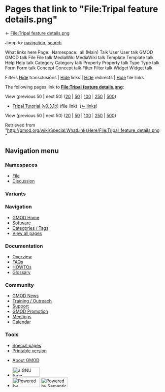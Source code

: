 <div id="mw-page-base" class="noprint">

</div>

<div id="mw-head-base" class="noprint">

</div>

<div id="content" class="mw-body" role="main">

<span id="top"></span>

<div id="mw-js-message" style="display:none;">

</div>



# <span dir="auto">Pages that link to "File:Tripal feature details.png"</span>

<div id="bodyContent">

<div id="contentSub">

← [File:Tripal feature
details.png](/wiki/File:Tripal_feature_details.png "File:Tripal feature details.png")

</div>

<div id="jump-to-nav" class="mw-jump">

Jump to: [navigation](#mw-navigation), [search](#p-search)

</div>

<div id="mw-content-text">

What links here Page:  Namespace:  all (Main) Talk User User talk GMOD
GMOD talk File File talk MediaWiki MediaWiki talk Template Template talk
Help Help talk Category Category talk Property Property talk Type Type
talk Form Form talk Concept Concept talk Filter Filter talk Widget
Widget talk

Filters
[Hide](/mediawiki/index.php?title=Special:WhatLinksHere/File:Tripal_feature_details.png&hidetrans=1 "Special:WhatLinksHere/File:Tripal feature details.png")
transclusions \|
[Hide](/mediawiki/index.php?title=Special:WhatLinksHere/File:Tripal_feature_details.png&hidelinks=1 "Special:WhatLinksHere/File:Tripal feature details.png")
links \|
[Hide](/mediawiki/index.php?title=Special:WhatLinksHere/File:Tripal_feature_details.png&hideredirs=1 "Special:WhatLinksHere/File:Tripal feature details.png")
redirects \|
[Hide](/mediawiki/index.php?title=Special:WhatLinksHere/File:Tripal_feature_details.png&hideimages=1 "Special:WhatLinksHere/File:Tripal feature details.png")
file links

The following pages link to **[File:Tripal feature
details.png](/wiki/File:Tripal_feature_details.png "File:Tripal feature details.png")**:

View (previous 50 \| next 50)
([20](/mediawiki/index.php?title=Special:WhatLinksHere/File:Tripal_feature_details.png&limit=20 "Special:WhatLinksHere/File:Tripal feature details.png")
\|
[50](/mediawiki/index.php?title=Special:WhatLinksHere/File:Tripal_feature_details.png&limit=50 "Special:WhatLinksHere/File:Tripal feature details.png")
\|
[100](/mediawiki/index.php?title=Special:WhatLinksHere/File:Tripal_feature_details.png&limit=100 "Special:WhatLinksHere/File:Tripal feature details.png")
\|
[250](/mediawiki/index.php?title=Special:WhatLinksHere/File:Tripal_feature_details.png&limit=250 "Special:WhatLinksHere/File:Tripal feature details.png")
\|
[500](/mediawiki/index.php?title=Special:WhatLinksHere/File:Tripal_feature_details.png&limit=500 "Special:WhatLinksHere/File:Tripal feature details.png"))

- [Tripal Tutorial
  (v0.3.1b)](/wiki/Tripal_Tutorial_(v0.3.1b) "Tripal Tutorial (v0.3.1b)")
  (file link) ‎ <span class="mw-whatlinkshere-tools">([←
  links](/mediawiki/index.php?title=Special:WhatLinksHere&target=Tripal+Tutorial+%28v0.3.1b%29 "Special:WhatLinksHere"))</span>

View (previous 50 \| next 50)
([20](/mediawiki/index.php?title=Special:WhatLinksHere/File:Tripal_feature_details.png&limit=20 "Special:WhatLinksHere/File:Tripal feature details.png")
\|
[50](/mediawiki/index.php?title=Special:WhatLinksHere/File:Tripal_feature_details.png&limit=50 "Special:WhatLinksHere/File:Tripal feature details.png")
\|
[100](/mediawiki/index.php?title=Special:WhatLinksHere/File:Tripal_feature_details.png&limit=100 "Special:WhatLinksHere/File:Tripal feature details.png")
\|
[250](/mediawiki/index.php?title=Special:WhatLinksHere/File:Tripal_feature_details.png&limit=250 "Special:WhatLinksHere/File:Tripal feature details.png")
\|
[500](/mediawiki/index.php?title=Special:WhatLinksHere/File:Tripal_feature_details.png&limit=500 "Special:WhatLinksHere/File:Tripal feature details.png"))

</div>

<div class="printfooter">

Retrieved from
"<http://gmod.org/wiki/Special:WhatLinksHere/File:Tripal_feature_details.png>"

</div>

<div id="catlinks" class="catlinks catlinks-allhidden">

</div>

<div class="visualClear">

</div>

</div>

</div>

<div id="mw-navigation">

## Navigation menu

<div id="mw-head">



<div id="left-navigation">

<div id="p-namespaces" class="vectorTabs" role="navigation"
aria-labelledby="p-namespaces-label">

### Namespaces

- <span id="ca-nstab-image"><a href="/wiki/File:Tripal_feature_details.png" accesskey="c"
  title="View the file page [c]">File</a></span>
- <span id="ca-talk"><a
  href="/mediawiki/index.php?title=File_talk:Tripal_feature_details.png&amp;action=edit&amp;redlink=1"
  accesskey="t"
  title="Discussion about the content page [t]">Discussion</a></span>

</div>

<div id="p-variants" class="vectorMenu emptyPortlet" role="navigation"
aria-labelledby="p-variants-label">

### 

### Variants[](#)

<div class="menu">

</div>

</div>

</div>

<div id="right-navigation">





</div>



</div>

</div>

</div>

<div id="mw-panel">

<div id="p-logo" role="banner">

<a href="/wiki/Main_Page"
style="background-image: url(http://gmod.org/images/GMOD-cogs.png);"
title="Visit the main page"></a>

</div>

<div id="p-Navigation" class="portal" role="navigation"
aria-labelledby="p-Navigation-label">

### Navigation

<div class="body">

- <span id="n-GMOD-Home">[GMOD Home](/wiki/Main_Page)</span>
- <span id="n-Software">[Software](/wiki/GMOD_Components)</span>
- <span id="n-Categories-.2F-Tags">[Categories /
  Tags](/wiki/Categories)</span>
- <span id="n-View-all-pages">[View all
  pages](/wiki/Special:AllPages)</span>

</div>

</div>

<div id="p-Documentation" class="portal" role="navigation"
aria-labelledby="p-Documentation-label">

### Documentation

<div class="body">

- <span id="n-Overview">[Overview](/wiki/Overview)</span>
- <span id="n-FAQs">[FAQs](/wiki/Category:FAQ)</span>
- <span id="n-HOWTOs">[HOWTOs](/wiki/Category:HOWTO)</span>
- <span id="n-Glossary">[Glossary](/wiki/Glossary)</span>

</div>

</div>

<div id="p-Community" class="portal" role="navigation"
aria-labelledby="p-Community-label">

### Community

<div class="body">

- <span id="n-GMOD-News">[GMOD News](/wiki/GMOD_News)</span>
- <span id="n-Training-.2F-Outreach">[Training /
  Outreach](/wiki/Training_and_Outreach)</span>
- <span id="n-Support">[Support](/wiki/Support)</span>
- <span id="n-GMOD-Promotion">[GMOD
  Promotion](/wiki/GMOD_Promotion)</span>
- <span id="n-Meetings">[Meetings](/wiki/Meetings)</span>
- <span id="n-Calendar">[Calendar](/wiki/Calendar)</span>

</div>

</div>

<div id="p-tb" class="portal" role="navigation"
aria-labelledby="p-tb-label">

### Tools

<div class="body">

- <span id="t-specialpages"><a href="/wiki/Special:SpecialPages" accesskey="q"
  title="A list of all special pages [q]">Special pages</a></span>
- <span id="t-print"><a
  href="/mediawiki/index.php?title=Special:WhatLinksHere/File:Tripal_feature_details.png&amp;printable=yes"
  rel="alternate" accesskey="p"
  title="Printable version of this page [p]">Printable version</a></span>

</div>

</div>

</div>

</div>

<div id="footer" role="contentinfo">

- <span id="footer-places-about">[About
  GMOD](/wiki/GMOD:About "GMOD:About")</span>

<!-- -->

- <span id="footer-copyrightico">[<img src="http://www.gnu.org/graphics/gfdl-logo-small.png" width="88"
  height="31" alt="a GNU Free Documentation License" />](http://www.gnu.org/licenses/fdl-1.3.html)</span>
- <span id="footer-poweredbyico">[<img src="/mediawiki/skins/common/images/poweredby_mediawiki_88x31.png"
  width="88" height="31" alt="Powered by MediaWiki" />](//www.mediawiki.org/)
  [<img
  src="/mediawiki/extensions/SemanticMediaWiki/includes/../resources/images/smw_button.png"
  width="88" height="31" alt="Powered by Semantic MediaWiki" />](https://www.semantic-mediawiki.org/wiki/Semantic_MediaWiki)</span>

<div style="clear:both">

</div>

</div>
